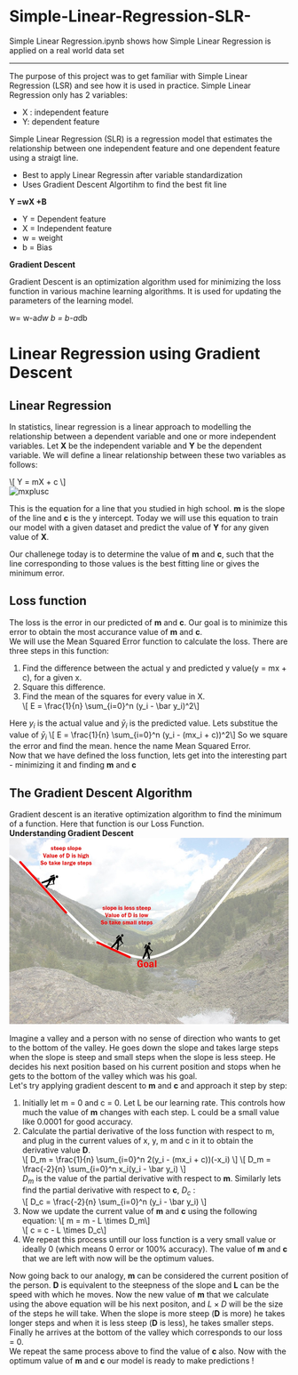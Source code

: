 # Simple-Linear-Regression-SLR-

Simple Linear Regression.ipynb shows how Simple Linear Regression is applied on a real world data set

------------------------------------------------------------------------------------

The purpose of this project was to get familiar with Simple Linear Regression (LSR) and see how it is used in practice. Simple Linear Regression only has 2 variables:
- X : independent feature
- Y: dependent feature

Simple Linear Regression (SLR) is a regression model that estimates the relationship between one independent feature and one dependent feature using a straigt line. 
- Best to apply Linear Regressin after variable standardization
- Uses Gradient Descent Algortihm to find the best fit line

**Y =wX +B**

- Y = Dependent feature
- X = Independent feature
- w = weight
- b = Bias


**Gradient Descent**

Gradient Descent is an optimization algorithm used for minimizing the loss function in various machine learning algorithms. It is used for updating the parameters of the learning model.

w= w-a*dw
b = b-a*db

# Linear Regression using Gradient Descent  

## Linear Regression   
In statistics, linear regression is a linear approach to modelling the relationship between a dependent variable and one or more independent variables. 
Let **X** be the independent variable and **Y** be the dependent variable. We will define a linear relationship between these two variables as follows:  

\\[ Y = mX + c \\]  
![mxplusc](http://www.nabla.hr/SlopeInterceptLineEqu.gif)

This is the equation for a line that you studied in high school. **m** is the slope of the line and **c** is the y intercept. Today we will use this equation to train our model with a given dataset and predict the value of **Y** for any given value of **X**.  
  
Our challenege today is to determine the value of **m** and **c**, such that the line corresponding to those values is the best fitting line or gives the minimum error.  
## Loss function  
The loss is the error in our predicted of **m** and **c**. Our goal is to minimize this error to obtain the most accurance value of **m** and **c**.  
We will use the Mean Squared Error function to calculate the loss. There are three steps in this function:
1. Find the difference between the actual y and predicted y value(y = mx + c), for a given x.  
2. Square this difference.
3. Find the mean of the squares for every value in X.  
\\[ E = \frac{1}{n} \sum_{i=0}^n (y_i - \bar y_i)^2\\]  

Here $y_i$ is the actual value and $\bar y_i$ is the predicted value. Lets substitue the value of $\bar y_i$
\\[ E = \frac{1}{n} \sum_{i=0}^n (y_i - (mx_i + c))^2\\]
So we square the error and find the mean. hence the name Mean Squared Error.  
Now that we have defined the loss function, lets get into the interesting part - minimizing it and finding **m** and **c**

## The Gradient Descent Algorithm  
Gradient descent is an iterative optimization algorithm to find the minimum of a function. Here that function is our Loss Function.  
**Understanding Gradient Descent**  
![valley](valley-illustration.jpg)  

Imagine a valley and a person with no sense of direction who wants to get to the bottom of the valley. He goes down the slope and takes large steps when the slope is steep and small steps when the slope is less steep. He decides his next position based on his current position and stops when he gets to the bottom of the valley which was his goal.   
Let's try applying gradient descent to **m** and **c** and approach it step by step: 
1. Initially let m = 0 and c = 0. Let L be our learning rate. This controls how much the value of **m** changes with each step. L could be a small value like 0.0001 for good accuracy. 
2. Calculate the partial derivative of the loss function with respect to m, and plug in the current values of x, y, m and c in it to obtain the derivative value **D**.  
\\[ D_m = \frac{1}{n} \sum_{i=0}^n 2(y_i - (mx_i + c))(-x_i) \\]
\\[ D_m = \frac{-2}{n} \sum_{i=0}^n x_i(y_i - \bar y_i) \\]  
$D_m$ is the value of the partial derivative with respect to **m**. Similarly lets find the partial derivative with respect to **c**, $D_c$ :  
\\[ D_c = \frac{-2}{n} \sum_{i=0}^n (y_i - \bar y_i) \\]
3. Now we update the current value of **m** and **c** using the following equation: 
\\[ m = m - L \times D_m\\]  
\\[ c = c - L \times D_c\\]  
4. We repeat this process untill our loss function is a very small value or ideally 0 (which means 0 error or 100% accuracy). The value of **m** and **c** that we are left with now will be the optimum values.  
  
Now going back to our analogy, **m** can be considered the current position of the person. **D** is equivalent to the steepness of the slope and **L** can be the speed with which he moves. Now the new value of **m** that we calculate using the above equation will be his next positon, and $L \times D$ will be the size of the steps he will take. When the slope is more steep (**D** is more) he takes longer steps and when it is less steep (**D** is less), he takes smaller steps. Finally he arrives at the bottom of the valley which corresponds to our loss = 0.  
We repeat the same process above to find the value of **c** also. Now with the optimum value of **m** and **c** our model is ready to make predictions !  


